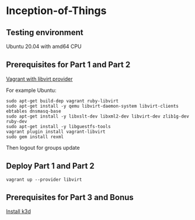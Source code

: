# Inception-of-Things

## Testing environment

Ubuntu 20.04 with amd64 CPU

## Prerequisites for Part 1 and Part 2

[Vagrant with libvirt provider](https://github.com/vagrant-libvirt/vagrant-libvirt#installation)

For example Ubuntu:

```
sudo apt-get build-dep vagrant ruby-libvirt
sudo apt-get install -y qemu libvirt-daemon-system libvirt-clients ebtables dnsmasq-base
sudo apt-get install -y libxslt-dev libxml2-dev libvirt-dev zlib1g-dev ruby-dev
sudo apt-get install -y libguestfs-tools
vagrant plugin install vagrant-libvirt
sudo gem install rexml
```

Then logout for groups update

## Deploy Part 1 and Part 2

`vagrant up --provider libvirt`

## Prerequisites for Part 3 and Bonus

[Install k3d](https://k3d.io/v5.4.1/#installation)
